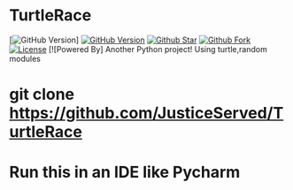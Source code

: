 # TurtleRace
[![GitHub Version](https://img.shields.io/github/release/WarenGonzaga/daisy.js.svg?style=for-the-badge)]
[![GitHub Version](https://img.shields.io/github/release/JusticeServed/TurtleRace.svg?style=for-the-badge)](https://github.com/JusticeServed/TurtleRace) [![Github Star](https://img.shields.io/github/release/JusticeServed/TurtleRace.svg?style=for-the-badge)](https://github.com/JusticeServed/TurtleRace) [![Github Fork](https://img.shields.io/github/forks/JusticeServed/TurtleRace.svg?style=for-the-badge)](https://github.com/JusticeServed/TurtleRace) [![License](https://img.shields.io/github/stars/JusticeServed/TurtleRace..svg?style=for-the-badge)](https://github.com/JusticeServed/TurtleRace) [![Powered By]
Another Python project!
Using turtle,random modules
# git clone https://github.com/JusticeServed/TurtleRace
# Run this in an IDE like Pycharm
